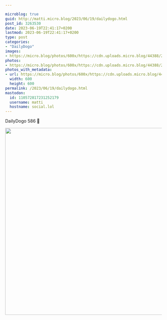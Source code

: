 ```yaml
---

microblog: true
guid: http://matti.micro.blog/2023/06/19/dailydogo.html
post_id: 3263530
date: 2023-06-19T22:41:17+0200
lastmod: 2023-06-19T22:41:17+0200
type: post
categories:
- "DailyDogo"
images:
- https://micro.blog/photos/600x/https://cdn.uploads.micro.blog/44388/2023/eb07b96d8aec490aabdbe7af8a93246a.jpg
photos:
- https://micro.blog/photos/600x/https://cdn.uploads.micro.blog/44388/2023/eb07b96d8aec490aabdbe7af8a93246a.jpg
photos_with_metadata:
- url: https://micro.blog/photos/600x/https://cdn.uploads.micro.blog/44388/2023/eb07b96d8aec490aabdbe7af8a93246a.jpg
  width: 600
  height: 600
permalink: /2023/06/19/dailydogo.html
mastodon:
  id: 110572817231252179
  username: matti
  hostname: social.lol
---
```

DailyDogo 586 🐶

<img src="/media/uploads/2023/eb07b96d8aec490aabdbe7af8a93246a.jpg" width="600" height="600" alt="" />
